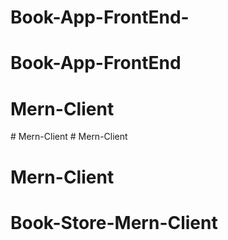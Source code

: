 # Book-App-FrontEnd-
# Book-App-FrontEnd
# Mern-Client
#   M e r n - C l i e n t  
 # Mern-Client
# Mern-Client
# Book-Store-Mern-Client
